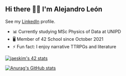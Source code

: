<!---
| <img src="http://www.sc.ehu.es/mathema1/Perry1.jpg" width="300"> |
|:--:| 
| *Image by Edward Perry. [Source.](http://www.sc.ehu.es/mathema1/Alhambra.htm)* |
--->


## Hi there 👋🏻 I'm Alejandro León

See my [LinkedIn](https://www.linkedin.com/in/alejandro-le%C3%B3n-castell-ba569b21b/) profile.

- 📊 Currently studying MSc Physics of Data at UNIPD
- 🖥 Member of 42 School since October 2021
- ⚡️ Fun fact: I enjoy narrative TTRPGs and literature

[![jaeskim's 42 stats](https://badge42.herokuapp.com/api/stats/aleon-ca?privacyEmail=true?darkmode=true)](https://github.com/JaeSeoKim/badge42)

[![Anurag's GitHub stats](https://github-readme-stats.vercel.app/api?username=ElHuaco&theme=gruvbox&hide_border=true&hide=issues)](https://github.com/anuraghazra/github-readme-stats)

<!---
[![Top Langs](https://github-readme-stats.vercel.app/api/top-langs/?username=ElHuaco&theme=gruvbox&hide_border=true&layout=compact&hide=makefile)](https://github.com/anuraghazra/github-readme-stats)
--->
